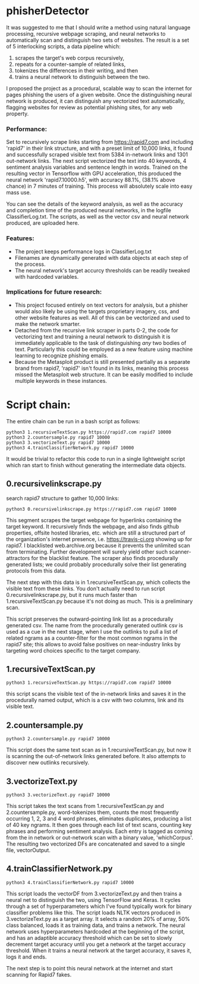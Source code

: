# phisherDetector
It was suggested to me that I should write a method using natural language processing, recursive webpage scraping, and neural networks to automatically scan and distinguish two sets of websites. The result is a set of 5 interlocking scripts, a data pipeline which: 
1. scrapes the target's web corpus recursively, 
2. repeats for a counter-sample of related links, 
3. tokenizes the differences in their writing, and then 
4. trains a neural network to distinguish between the two.

I proposed the project as a procedural, scalable way to scan the internet for pages phishing the users of a given website. Once the distinguishing neural network is produced, it can distinguish any vectorized text automatically, flagging websites for review as potential phishing sites, for any web property.

### Performance:
Set to recursively scrape links starting from https://rapid7.com and including 'rapid7' in their link structure, and with a preset limit of 10,000 links, it found and successfully scraped visible text from 5384 in-network links and 1301 out-network links. The next script vectorized the text into 40 keywords, 4 sentiment analysis variables and sentence length in words. Trained on the resulting vector in Tensorflow with GPU acceleration, this produced the neural network 'rapid7.10000.h5', with accuracy 88.1%, (38.1% above chance) in 7 minutes of training. This process will absolutely scale into easy mass use.

You can see the details of the keyword analysis, as well as the accuracy and completion time of the produced neural networks, in the logfile ClassifierLog.txt. The scripts, as well as the vector csv and neural network produced, are uploaded here. 

### Features:
* The project keeps performance logs in ClassifierLog.txt
* Filenames are dynamically generated with data objects at each step of the process.
* The neural network's target accurcy thresholds can be readily tweaked with hardcoded variables.

### Implications for future research:
* This project focused entirely on text vectors for analysis, but a phisher would also likely be using the targets proprietary imagery, css, and other website features as well. All of this can be vectorized and used to make the network smarter.
* Detached from the recursive link scraper in parts 0-2, the code for vectorizing text and training a neural network to distinguish it is immediately applicable to the task of distinguishing *any* two bodies of text. Particularly this could be employed as a new feature using machine learning to recognize phishing emails.
* Because the Metasploit product is still presented partially as a separate brand from rapid7, 'rapid7' isn't found in its links, meaning this process missed the Metasploit web structure. It can be easily modified to include multiple keywords in these instances.

# Script chain:
The entire chain can be run in a bash script as follows:
```
python3 1.recursiveTextScan.py https://rapid7.com rapid7 10000
python3 2.countersample.py rapid7 10000
python3 3.vectorizeText.py rapid7 10000
python3 4.trainClassifierNetwork.py rapid7 10000
```
It would be trivial to refactor this code to run in a single lightweight script which ran start to finish without generating the intermediate data objects. 

## 0.recursivelinkscrape.py
search rapid7 structure to gather 10,000 links:
```
python3 0.recursivelinkscrape.py https://rapid7.com rapid7 10000 
```
This segment scrapes the target webpage for hyperlinks containing the target keyword.
It recursively finds the webpage, and also finds github properties, offsite hosted libraries, etc. which are still a structured part of the organization's internet presence, i.e. https://travis-ci.org showing up for rapid7. 
I blacklisted web.archive.org because it prevents the unlimited scan from terminating. Further development will surely yield other such scanner-attractors for the blacklist feature.
The scraper also finds procedurally generated lists; we could probably procedurally solve their list generating protocols from this data.

The next step with this data is in 1.recursiveTextScan.py, which collects the visible text from these links. You don't actually need to run script 0.recursivelinkscrape.py, but it runs much faster than 1.recursiveTextScan.py because it's not doing as much. This is a preliminary scan.

This script preserves the outward-pointing link list as a procedurally generated csv. The name from the procedurally generated outlink csv is used as a cue in the next stage, when I use the outlinks to pull a list of related ngrams as a counter-filter for the most common ngrams in the rapid7 site; this allows to avoid false positives on near-industry links by targeting word choices specific to the target company.

## 1.recursiveTextScan.py
```
python3 1.recursiveTextScan.py https://rapid7.com rapid7 10000
```
this script scans the visible text of the in-network links and saves it in the procedurally named output, which is a csv with two columns, link and its visible text.

## 2.countersample.py
```
python3 2.countersample.py rapid7 10000
```
This script does the same text scan as in 1.recursiveTextScan.py, but now it is scanning the out-of-network links generated before. It also attempts to discover new outlinks recursively.

## 3.vectorizeText.py
```
python3 3.vectorizeText.py rapid7 10000
```
This script takes the text scans from 1.recursiveTextScan.py and 2.countersample.py, word-tokenizes them, counts the most frequently occurring 1, 2, 3 and 4 word phrases, eliminates duplicates, producing a list of 40 key ngrams. It then goes through each list of text scans, counting key phrases and performing sentiment analysis. Each entry is tagged as coming from the in network or out-network scan with a binary value, 'whichCorpus'. The resulting two vectorized DFs are concatenated and saved to a single file, vectorOutput.

## 4.trainClassifierNetwork.py
```
python3 4.trainClassifierNetwork.py rapid7 10000
```
This script loads the vectorDF from 3.vectorizeText.py and then trains a neural net to distinguish the two, using TensorFlow and Keras. It cycles through a set of hyperparameters which I've found typically work for binary classifier problems like this.
The script loads NLTK vectors produced in 3.vectorizeText.py as a target array.
It selects a random 20% of array, 50% class balanced, loads it as training data, and trains a network. The neural network uses hyperparameters hardcoded at the beginning of the script, and has an adaptible accuracy threshold which can be set to slowly decrement target accuracy until you get a network at the target accuracy threshold.
When it trains a neural network at the target accuracy, it saves it, logs it and ends.

The next step is to point this neural network at the internet and start scanning for Rapid7 fakes.

